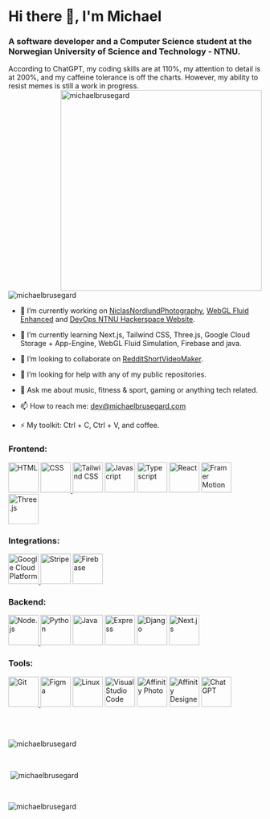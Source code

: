 <h1 align="left">Hi there 👋, I'm Michael</h1>
<h3 align="left">A software developer and a Computer Science student at the Norwegian University of Science and Technology - NTNU.</h3>
According to ChatGPT, my coding skills are at 110%, my attention to detail is at 200%, and my caffeine tolerance is off the charts. However, my ability to resist memes is still a work in progress.

<img align="right" alt="michaelbrusegard" width="400" src="https://user-images.githubusercontent.com/56915010/234749918-91c29476-3e2b-4456-b08f-7e30621a2820.jpeg">
<p align="left"> <img src="https://komarev.com/ghpvc/?username=michaelbrusegard&label=Profile%20views&color=2f81f7&style=flat" alt="michaelbrusegard" /> </p>

- 🔭 I’m currently working on [NiclasNordlundPhotography](https://github.com/michaelbrusegard/NiclasNordlundPhotography), [WebGL Fluid Enhanced](https://github.com/michaelbrusegard/WebGL-Fluid-Enhanced) and [DevOps NTNU Hackerspace Website](https://github.com/hackerspace-ntnu/website).

- 🌱 I’m currently learning Next.js, Tailwind CSS, Three.js, Google Cloud Storage + App-Engine, WebGL Fluid Simulation, Firebase and java.

- 👯 I’m looking to collaborate on [RedditShortVideoMaker](https://github.com/michaelbrusegard/RedditShortVideoMaker).

- 🤔 I’m looking for help with any of my public repositories.

- 💬 Ask me about music, fitness & sport, gaming or anything tech related.

- 📫 How to reach me: dev@michaelbrusegard.com

- ⚡ My toolkit: Ctrl + C, Ctrl + V, and coffee.

<h3 align="left">Frontend:</h3>
<p align="left">
  <a href="https://developer.mozilla.org/docs/Web/HTML/" target="_blank" rel="noreferrer"> <img src="https://github-production-user-asset-6210df.s3.amazonaws.com/56915010/240459987-7f32018d-3f88-4196-bfab-e533b9ffe1b7.svg" alt="HTML" width="60" height="60"/></a>
  <a href="https://developer.mozilla.org/docs/Web/CSS" target="_blank" rel="noreferrer"> <img src="https://github-production-user-asset-6210df.s3.amazonaws.com/56915010/240459825-ac6cb3de-2b3a-4f68-9a3a-d1a16b827ec8.svg" alt="CSS" width="60" height="60"/> </a>
  <a href="https://tailwindcss.com/" target="_blank" rel="noreferrer"> <img src="https://github-production-user-asset-6210df.s3.amazonaws.com/56915010/240462052-6e34b3e5-a017-43b5-9b19-3abbb68cf287.svg" alt="Tailwind CSS" width="60" height="60"/></a>
  <a href="https://developer.mozilla.org/docs/Web/javascript" target="_blank" rel="noreferrer"> <img src="https://github-production-user-asset-6210df.s3.amazonaws.com/56915010/240461993-8aec79ef-9e0b-4c3d-b862-e0779acc886d.svg" alt="Javascript" width="60" height="60"/></a>
  <a href="https://www.typescriptlang.org/" target="_blank" rel="noreferrer"> <img src="https://github-production-user-asset-6210df.s3.amazonaws.com/56915010/240462027-3296b9df-38f5-4daa-961a-429abd53ad29.svg" alt="Typescript" width="60" height="60"/></a>
  <a href="https://react.dev/" target="_blank" rel="noreferrer"> <img src="https://github-production-user-asset-6210df.s3.amazonaws.com/56915010/240463267-8b1abf10-5a29-4868-bc1b-8220de9db081.svg" alt="React" width="60" height="60"/></a>
  <a href="https://www.framer.com/motion/" target="_blank" rel="noreferrer"> <img src="https://github-production-user-asset-6210df.s3.amazonaws.com/56915010/240480964-bdac93be-5b08-4edf-a3da-10563e964c7c.svg" alt="Framer Motion" width="60" height="60"/></a>
  <a href="https://threejs.org/" target="_blank" rel="noreferrer"> <img src="https://github-production-user-asset-6210df.s3.amazonaws.com/56915010/240481757-d977c247-a349-4e72-8dd8-52c007da3a9c.svg" alt="Three.js" width="60" height="60"/></a>
</p>

<h3 align="left">Integrations:</h3>
<p align="left">
  <a href="https://cloud.google.com" target="_blank" rel="noreferrer"> <img src="https://github-production-user-asset-6210df.s3.amazonaws.com/56915010/240465900-efc81fd0-5e24-4a2c-bd2d-4a79c1b56121.svg" alt="Google Cloud Platform" width="60" height="60"/> </a>
  <a href="https://stripe.com/" target="_blank" rel="noreferrer"> <img src="https://github-production-user-asset-6210df.s3.amazonaws.com/56915010/240465915-f885002b-f7b0-4556-855b-f2def86c724f.svg" alt="Stripe" width="60" height="60"/></a>
  <a href="https://firebase.google.com" target="_blank" rel="noreferrer"> <img src="https://github-production-user-asset-6210df.s3.amazonaws.com/56915010/240465889-9c546449-0e7c-45cd-b154-639c3165acc6.svg" alt="Firebase" width="60" height="60"/></a>
</p>

<h3 align="left">Backend:</h3>
<p align="left">
  <a href="https://nodejs.org/" target="_blank" rel="noreferrer"> <img src="https://github-production-user-asset-6210df.s3.amazonaws.com/56915010/240467216-d1bb9488-d26c-4047-987b-92ddabcbfdb8.svg" alt="Node.js" width="60" height="60"/> </a>
  <a href="https://www.python.org/" target="_blank" rel="noreferrer"> <img src="https://github-production-user-asset-6210df.s3.amazonaws.com/56915010/240467225-d045420e-cf26-489d-b55f-c255bf0de3df.svg" alt="Python" width="60" height="60"/></a>
  <a href="https://www.java.com/" target="_blank" rel="noreferrer"> <img src="https://github-production-user-asset-6210df.s3.amazonaws.com/56915010/240467237-1a3334e9-db0c-4d8b-a145-61eb932932fd.svg" alt="Java" width="60" height="60"/></a>
  <a href="https://expressjs.com/" target="_blank" rel="noreferrer"> <img src="https://github-production-user-asset-6210df.s3.amazonaws.com/56915010/240467275-8a6709e6-651c-485b-99ae-fe469113352e.svg" alt="Express" width="60" height="60"/></a>
  <a href="https://www.djangoproject.com/" target="_blank" rel="noreferrer"> <img src="https://github-production-user-asset-6210df.s3.amazonaws.com/56915010/240467288-cb538b22-89d2-451e-b4f1-77874e7e6713.svg" alt="Django" width="60" height="60"/></a>
  <a href="https://nextjs.org/" target="_blank" rel="noreferrer"> <img src="https://github-production-user-asset-6210df.s3.amazonaws.com/56915010/240467299-37553c70-1c3c-4f42-a2fc-521cb0a31d0e.svg" alt="Next.js" width="60" height="60"/></a>
</p>

<h3 align="left">Tools:</h3>
<p align="left">
  <a href="https://git-scm.com/" target="_blank" rel="noreferrer"> <img src="https://github-production-user-asset-6210df.s3.amazonaws.com/56915010/240469825-9bc72dfd-2fc1-40b3-97c2-f40f1d5c78aa.svg" alt="Git" width="60" height="60"/> </a>
  <a href="https://www.figma.com/" target="_blank" rel="noreferrer"> <img src="https://github-production-user-asset-6210df.s3.amazonaws.com/56915010/240469849-6a191d93-6fc7-4411-9c6f-79dcf014319d.svg" alt="Figma" width="60" height="60"/></a>
  <a href="https://www.linux.org/" target="_blank" rel="noreferrer"> <img src="https://github-production-user-asset-6210df.s3.amazonaws.com/56915010/240469861-63ae6f64-8105-4b39-a032-f16693d6e60e.svg" alt="Linux" width="60" height="60"/></a>
  <a href="https://code.visualstudio.com/" target="_blank" rel="noreferrer"> <img src="https://github-production-user-asset-6210df.s3.amazonaws.com/56915010/240471367-922b502a-18ae-4402-95a2-8283b538001a.svg" alt="Visual Studio Code" width="60" height="60"/></a>
  <a href="https://affinity.serif.com/photo/" target="_blank" rel="noreferrer"> <img src="https://github-production-user-asset-6210df.s3.amazonaws.com/56915010/240469904-fc1d4d34-8b01-4d4b-b8d2-c24db499d962.svg" alt="Affinity Photo" width="60" height="60"/></a>
  <a href="https://affinity.serif.com/designer/" target="_blank" rel="noreferrer"> <img src="https://github-production-user-asset-6210df.s3.amazonaws.com/56915010/240469914-fd1a028e-46ce-4d03-a2df-013b7e146875.svg" alt="Affinity Designer" width="60" height="60"/></a>
  <a href="https://openai.com/blog/chatgpt/" target="_blank" rel="noreferrer"> <img src="https://github-production-user-asset-6210df.s3.amazonaws.com/56915010/240486785-5b1ec46b-7221-425a-a0ab-223201cce782.svg" alt="ChatGPT" width="60" height="60"/></a>
</p>

<br/>
<br/>

<p><img align="center" src="https://github-readme-streak-stats.herokuapp.com/?user=michaelbrusegard&theme=github_dark&count_private=true" alt="michaelbrusegard" /></p>

<br/>

<p>&nbsp;<img align="center" src="https://github-readme-stats.vercel.app/api?username=michaelbrusegard&show_icons=true&theme=github_dark&locale=en&count_private=true" alt="michaelbrusegard" /></p>

<br/>

<p><img align="left" src="https://github-readme-stats.vercel.app/api/top-langs?username=michaelbrusegard&show_icons=true&theme=github_dark&locale=en&layout=compact&count_private=true" alt="michaelbrusegard" /></p>

